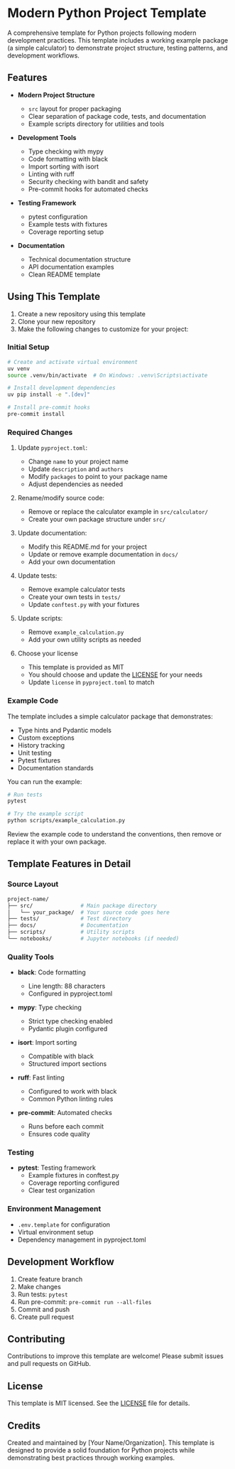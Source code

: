 # Modern Python Project Template

A comprehensive template for Python projects following modern development practices. This template includes a working example package (a simple calculator) to demonstrate project structure, testing patterns, and development workflows.

## Features

- **Modern Project Structure**
  - `src` layout for proper packaging
  - Clear separation of package code, tests, and documentation
  - Example scripts directory for utilities and tools

- **Development Tools**
  - Type checking with mypy
  - Code formatting with black
  - Import sorting with isort
  - Linting with ruff
  - Security checking with bandit and safety
  - Pre-commit hooks for automated checks

- **Testing Framework**
  - pytest configuration
  - Example tests with fixtures
  - Coverage reporting setup

- **Documentation**
  - Technical documentation structure
  - API documentation examples
  - Clean README template

## Using This Template

1. Create a new repository using this template
2. Clone your new repository
3. Make the following changes to customize for your project:

### Initial Setup

```bash
# Create and activate virtual environment
uv venv
source .venv/bin/activate  # On Windows: .venv\Scripts\activate

# Install development dependencies
uv pip install -e ".[dev]"

# Install pre-commit hooks
pre-commit install
```

### Required Changes

1. Update `pyproject.toml`:
   - Change `name` to your project name
   - Update `description` and `authors`
   - Modify `packages` to point to your package name
   - Adjust dependencies as needed

2. Rename/modify source code:
   - Remove or replace the calculator example in `src/calculator/`
   - Create your own package structure under `src/`

3. Update documentation:
   - Modify this README.md for your project
   - Update or remove example documentation in `docs/`
   - Add your own documentation

4. Update tests:
   - Remove example calculator tests
   - Create your own tests in `tests/`
   - Update `conftest.py` with your fixtures

5. Update scripts:
   - Remove `example_calculation.py`
   - Add your own utility scripts as needed

6. Choose your license
   - This template is provided as MIT
   - You should choose and update the [LICENSE](.LICENSE) for your needs
   - Update `license` in `pyproject.toml` to match

### Example Code

The template includes a simple calculator package that demonstrates:

- Type hints and Pydantic models
- Custom exceptions
- History tracking
- Unit testing
- Pytest fixtures
- Documentation standards

You can run the example:

```bash
# Run tests
pytest

# Try the example script
python scripts/example_calculation.py
```

Review the example code to understand the conventions, then remove or replace it with your own package.

## Template Features in Detail

### Source Layout

```bash
project-name/
├── src/               # Main package directory
│   └── your_package/  # Your source code goes here
├── tests/             # Test directory
├── docs/              # Documentation
├── scripts/           # Utility scripts
└── notebooks/         # Jupyter notebooks (if needed)
```

### Quality Tools

- **black**: Code formatting
  - Line length: 88 characters
  - Configured in pyproject.toml

- **mypy**: Type checking
  - Strict type checking enabled
  - Pydantic plugin configured

- **isort**: Import sorting
  - Compatible with black
  - Structured import sections

- **ruff**: Fast linting
  - Configured to work with black
  - Common Python linting rules

- **pre-commit**: Automated checks
  - Runs before each commit
  - Ensures code quality

### Testing

- **pytest**: Testing framework
  - Example fixtures in conftest.py
  - Coverage reporting configured
  - Clear test organization

### Environment Management

- `.env.template` for configuration
- Virtual environment setup
- Dependency management in pyproject.toml

## Development Workflow

1. Create feature branch
2. Make changes
3. Run tests: `pytest`
4. Run pre-commit: `pre-commit run --all-files`
5. Commit and push
6. Create pull request

## Contributing

Contributions to improve this template are welcome! Please submit issues and pull requests on GitHub.

## License

This template is MIT licensed. See the [LICENSE](LICENSE) file for details.

## Credits

Created and maintained by [Your Name/Organization]. This template is designed to provide a solid foundation for Python projects while demonstrating best practices through working examples.
